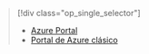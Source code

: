 > [!div class="op_single_selector"]
> * [Azure Portal](../articles/storage/storage-enable-and-view-metrics.md)
> * [Portal de Azure clásico](../articles/storage/storage-enable-and-view-metrics-classic-portal.md)
> 
> 



<!--HONumber=Nov16_HO3-->


